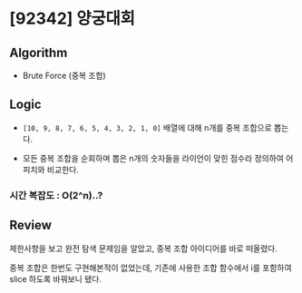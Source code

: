 # [92342] 양궁대회

## Algorithm

- Brute Force (중복 조합)

## Logic

- `[10, 9, 8, 7, 6, 5, 4, 3, 2, 1, 0]` 배열에 대해 n개를 중복 조합으로 뽑는다.

- 모든 중복 조합을 순회하며 뽑은 n개의 숫자들을 라이언이 맞힌 점수라 정의하여 어피치와 비교한다.

### 시간 복잡도 : O(2^n)..?

## Review

제한사항을 보고 완전 탐색 문제임을 알았고, 중복 조합 아이디어를 바로 떠올렸다.

중복 조합은 한번도 구현해본적이 없었는데, 기존에 사용한 조합 함수에서 i를 포함하여 slice 하도록 바꿔보니 됐다.
